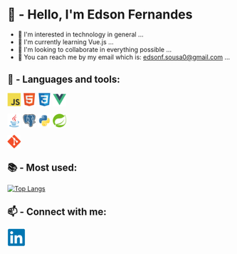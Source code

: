 # 👋 - Hello, I'm Edson Fernandes
- 👀 I'm interested in technology in general ...
- 🌱 I'm currently learning Vue.js ...
- 💞️ I'm looking to collaborate in everything possible ...
- 📧 You can reach me by my email which is: edsonf.sousa0@gmail.com ...

## 👾 - Languages and tools:
<div>
<img align="center" alt="javascript" heigth="30" width="30" src="https://raw.githubusercontent.com/devicons/devicon/master/icons/javascript/javascript-original.svg" style="max-width:100%">
<img align="center" alt="html" heigth="30" width="30" src="https://raw.githubusercontent.com/devicons/devicon/master/icons/html5/html5-original.svg" style="max-width:100%">
<img align="center" alt="css" heigth="30" width="30" src="https://raw.githubusercontent.com/devicons/devicon/master/icons/css3/css3-original.svg" style="max-width:100%">
  <img align="center" alt="vue" heigth="30" width="30" src="https://raw.githubusercontent.com/devicons/devicon/master/icons/vuejs/vuejs-original.svg" style="max-width:100%">
</div>

<br/>

<div>
<img align="center" alt="java" heigth="30" width="30" src="https://raw.githubusercontent.com/devicons/devicon/master/icons/java/java-original.svg" style="max-width:100%">
<img align="center" alt="postegresql" heigth="30" width="30" src="https://raw.githubusercontent.com/devicons/devicon/master/icons/postgresql/postgresql-original.svg" style="max-width:100%">
<img align="center" alt="python" heigth="30" width="30" src="https://raw.githubusercontent.com/devicons/devicon/master/icons/python/python-original.svg" style="max-width:100%">
  <img align="center" alt="spring" heigth="30" width="30" src="https://raw.githubusercontent.com/devicons/devicon/master/icons/spring/spring-original.svg" style="max-width:100%">
</div>

<br/>

<div>
<img align="center" alt="git" heigth="30" width="30" src="https://raw.githubusercontent.com/devicons/devicon/master/icons/git/git-original.svg" style="max-width:100%">
</div>

## 📚 - Most used:
[![Top Langs](https://github-readme-stats.vercel.app/api/top-langs/?username=edsonfsousa&layout=compact)](https://github.com/anuraghazra/github-readme-stats)

## 📫 - Connect with me:
<a href="https://www.linkedin.com/in/edson-fernandes-de-sousa-5528ab201?lipi=urn%3Ali%3Apage%3Ad_flagship3_profile_view_base_contact_details%3BWjDHGIO6TtWzGKjZhE9qWA%3D%3D" target="_blank">
<img align="center" alt="edson-linkedin" heigth="30" width="40" src="https://raw.githubusercontent.com/devicons/devicon/master/icons/linkedin/linkedin-original.svg" style="max-width:100%">
</a>
